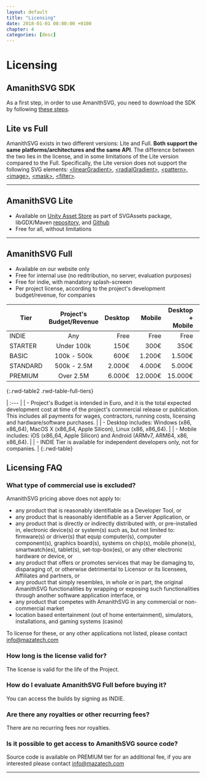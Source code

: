```yaml
---
layout: default
title: "Licensing"
date: 2018-01-01 08:00:00 +0100
chapter: 4
categories: [desc]
---
```


# Licensing

## AmanithSVG SDK
As a first step, in order to use AmanithSVG, you need to download the SDK by following [these steps]({{site.url}}/docs/getst/000-get-amanithsvg-sdk.html).

## Lite vs Full

AmanithSVG exists in two different versions: Lite and Full. **Both support the same platforms/architectures and the same API**. The difference between the two lies in the license, and in some limitations of the Lite version compared to the Full. Specifically, the Lite version does not support the following SVG elements: [\<linearGradient\>](https://www.w3.org/TR/SVG11/pservers.html#LinearGradients), [\<radialGradient\>](https://www.w3.org/TR/SVG11/pservers.html#RadialGradients), [\<pattern\>](https://www.w3.org/TR/SVG11/pservers.html#Patterns), [\<image\>](https://www.w3.org/TR/SVG11/struct.html#ImageElement), [\<mask\>](https://www.w3.org/TR/SVG11/masking.html#Masking), [\<filter\>](https://www.w3.org/TR/SVG11/filters.html).

---

## AmanithSVG Lite

  * Available on [Unity Asset Store](https://assetstore.unity.com/packages/tools/sprite-management/svgassets-19822) as part of SVGAssets package, libGDX/Maven [repository](https://oss.sonatype.org/content/repositories/releases/com/mazatech/amanithsvg/amanithsvg-gdx/2.0.1/), and [Github](https://github.com/Mazatech/amanithsvg-sdk)
  * Free for all, without limitations

---

## AmanithSVG Full

  * Available on our website only
  * Free for internal use (no reditribution, no server, evaluation purposes)
  * Free for indie, with mandatory splash-screeen
  * Per project license, according to the project's development budget/revenue, for companies


| Tier                 | Project's Budget/Revenue | Desktop | Mobile    | Desktop + Mobile | Splash-Screen           |
| ---------------------| :----------------------: | ------: | --------: | ---------------: | :---------------------: |
| INDIE                | Any                      | Free    | Free      | Free             | Mandatory               |
| STARTER              | Under 100k               | 150€    | 300€      | 350€             | -                       |
| BASIC                | 100k - 500k              | 600€    | 1.200€    | 1.500€           | -                       |
| STANDARD             | 500k - 2.5M              | 2.000€  | 4.000€    | 5.000€           | -                       |
| PREMIUM              | Over 2.5M                | 6.000€  | 12.000€   | 15.000€          | -                       |
{:.rwd-table2 .rwd-table-full-tiers}

| :--- |
| - Project's Budget is intended in Euro, and it is the total expected development cost at time of the project's commercial release or publication. This includes all payments for wages, contractors, running costs, licensing and hardware/software purchases. |
| - Desktop includes: Windows (x86, x86_64), MacOS X (x86_64, Apple Silicon), Linux (x86, x86_64). |
| - Mobile includes: iOS (x86_64, Apple Silicon) and Android (ARMv7, ARM64, x86, x86_64). |
| - INDIE Tier is available for independent developers only, not for companies. |
{:.rwd-table}

## Licensing FAQ

### What type of commercial use is excluded?
AmanithSVG pricing above does not apply to:
 * any product that is reasonably identifiable as a Developer Tool, or
 * any product that is reasonably identifiable as a Server Application, or
 * any product that is directly or indirectly distributed with, or pre-installed in, electronic device(s) or system(s) such as, but not limited to: firmware(s) or driver(s) that equip computer(s), computer component(s), graphics board(s), systems on chip(s), mobile phone(s), smartwatch(es), tablet(s), set-top-box(es), or any other electronic hardware or device, or
 * any product that offers or promotes services that may be damaging to, disparaging of, or otherwise detrimental to Licensor or its licensees, Affiliates and partners, or
 * any product that simply resembles, in whole or in part, the original AmanithSVG functionalities by wrapping or exposing such functionalities through another software application interface, or
 * any product that competes with AmanithSVG in any commercial or non-commercial market
 * location based entertainment (out of home entertainment), simulators, installations, and gaming systems (casino)

To license for these, or any other applications not listed, please contact [info@mazatech.com](mailto:info@mazatech.com?subject=AmanithSVG%20Full%20Licensing)

### How long is the license valid for?
The license is valid for the life of the Project.

### How do I evaluate AmanithSVG Full before buying it?
You can access the builds by signing as INDIE.

### Are there any royalties or other recurring fees?
There are no recurring fees nor royalties.

### Is it possible to get access to AmanithSVG source code?
Source code is available on PREMIUM tier for an additional fee, if you are interested please contact [info@mazatech.com](mailto:info@mazatech.com?subject=AmanithSVG%20Source%20Code%20Licensing)

---
